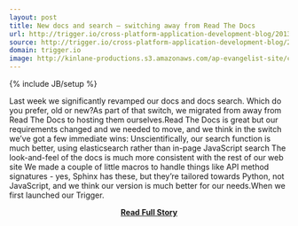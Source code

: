 ```yaml
---
layout: post
title: New docs and search – switching away from Read The Docs
url: http://trigger.io/cross-platform-application-development-blog/2013/05/06/new-docs-and-search-switching-away-from-read-the-docs/
source: http://trigger.io/cross-platform-application-development-blog/2013/05/06/new-docs-and-search-switching-away-from-read-the-docs/
domain: trigger.io
image: http://kinlane-productions.s3.amazonaws.com/ap-evangelist-site/curated/screenshots/8361_trigger_io.png
---
```

{% include JB/setup %}<p>Last week we significantly revamped our docs and docs search. Which do you prefer, old or new?As part of that switch, we migrated from away from Read The Docs to hosting them ourselves.Read The Docs is great but our requirements changed and we needed to move, and we think in the switch we’ve got a few immediate wins: Unscientifically, our search function is much better, using elasticsearch rather than in-page JavaScript search The look-and-feel of the docs is much more consistent with the rest of our web site We made a couple of little macros to handle things like API method signatures - yes, Sphinx has these, but they’re tailored towards Python, not JavaScript, and we think our version is much better for our needs.When we first launched our Trigger.</p>
<center><p><a href="http://trigger.io/cross-platform-application-development-blog/2013/05/06/new-docs-and-search-switching-away-from-read-the-docs/" style='padding:25px; font-sze:18px; font-weight: bold;'>Read Full Story</a></p></center>
